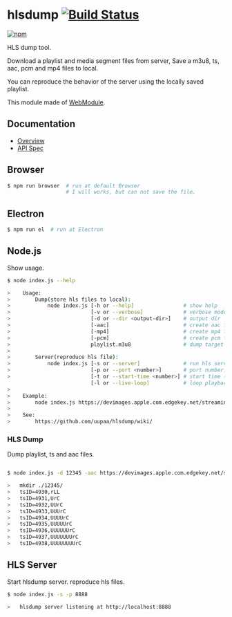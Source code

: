 # hlsdump [![Build Status](https://travis-ci.org/uupaa/hlsdump.svg)](https://travis-ci.org/uupaa/hlsdump)

[![npm](https://nodei.co/npm/uupaa.hlsdump.svg?downloads=true&stars=true)](https://nodei.co/npm/uupaa.hlsdump/)

HLS dump tool.

Download a playlist and media segment files from server, Save a m3u8, ts, aac, pcm and mp4 files to local.

You can reproduce the behavior of the server using the locally saved playlist.

This module made of [WebModule](https://github.com/uupaa/WebModule).

## Documentation
- [Overview](https://github.com/uupaa/hlsdump/wiki/)
- [API Spec](https://github.com/uupaa/hlsdump/wiki/HLSDump)

## Browser

```sh
$ npm run browser  # run at default Browser
                   # I will works, but can not save the file.
```

## Electron

```sh
$ npm run el  # run at Electron
```

## Node.js

Show usage.

```sh
$ node index.js --help

>    Usage:
>        Dump(store hls files to local):
>            node index.js [-h or --help]                # show help
>                          [-v or --verbose]             # verbose mode
>                          [-d or --dir <output-dir>]    # output dir
>                          [-aac]                        # create aac files
>                          [-mp4]                        # create mp4 files
>                          [-pcm]                        # create pcm files
>                          playlist.m3u8                 # dump target playlist eg: http://example.com/playlist.m3u8
>
>        Server(reproduce hls file):
>            node index.js [-s or --server]              # run hls server
>                          [-p or --port <number>]       # port number. default 8888
>                          [-t or --start-time <number>] # start time (sec). default 0.0
                           [-l or --live-loop]           # loop playback in live
>
>    Example:
>        node index.js https://devimages.apple.com.edgekey.net/streaming/examples/bipbop_4x3/bipbop_4x3_variant.m3u8
>
>    See:
>        https://github.com/uupaa/hlsdump/wiki/
```


### HLS Dump

Dump playlist, ts and aac files.

```sh

$ node index.js -d 12345 -aac https://devimages.apple.com.edgekey.net/streaming/examples/bipbop_4x3/bipbop_4x3_variant.m3u8

>   mkdir ./12345/
>   tsID=4930,rLL
>   tsID=4931,UrC
>   tsID=4932,UUrC
>   tsID=4933,UUUrC
>   tsID=4934,UUUUrC
>   tsID=4935,UUUUUrC
>   tsID=4936,UUUUUUrC
>   tsID=4937,UUUUUUUrC
>   tsID=4938,UUUUUUUUrC
```

## HLS Server

Start hlsdump server. reproduce hls files.

```sh
$ node index.js -s -p 8888

>   hlsdump server listening at http://localhost:8888
```














